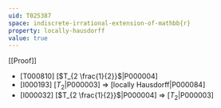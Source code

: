 ```yaml
---
uid: T025387
space: indiscrete-irrational-extension-of-mathbb{r}
property: locally-hausdorff
value: true
---
```

[[Proof]]

* [T000810] [$T_{2 \frac{1}{2}}$|P000004]
* [I000193] [$T_2$|P000003] => [locally Hausdorff|P000084]
* [I000032] [$T_{2 \frac{1}{2}}$|P000004] => [$T_2$|P000003]

